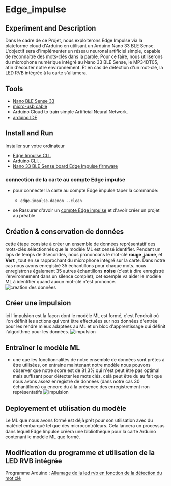 # Edge_impulse
## Experiment and Description
Dans le cadre de ce Projet, nous exploiterons Edge Impulse via la plateforme cloud d'Arduino en utilisant un Arduino Nano 33 BLE Sense. L'objectif sera d'implémenter un réseau neuronal artificiel simple, capable de reconnaître des mots-clés dans la parole. Pour ce faire, nous utiliserons du microphone numérique intégré au Nano 33 BLE Sense, le MP34DT05, afin d'écouter notre environnement. Et en cas de détection d'un mot-clé, la LED RVB intégrée à la carte s'allumera.
## Tools
- [ Nano BLE Sense 33](https://store.arduino.cc/products/arduino-nano-33-ble-sense)
- [micro-usb cable](https://www.google.com/search?rlz=1C5CHFA_enUS858US858&sxsrf=ALeKk01CbJTvQbYgX6arJbsjcRVmv-3-RQ:1584929968297&q=Micro+USB+cable&spell=1&sa=X&ved=2ahUKEwjl8IOexK_oAhXDqZ4KHZ0mCmcQBSgAegQIDhAn&biw=1680&bih=832)
- Arduino Cloud to train simple Artificial Neural Network.
- [arduino IDE](https://www.arduino.cc/en/software#future-version-of-the-arduino-ide)
## Install and Run
Installer sur votre ordinateur
- [Edge Impulse CLI.](https://docs.edgeimpulse.com/docs/tools/edge-impulse-cli/cli-installation) 
- [Arduino CLI.](https://arduino.github.io/arduino-cli/0.35/) .
- [Nano 33 BLE Sense board Edge Impulse firmware](arduino-nano-33-ble-sense)
### connection de la carte au compte Edge impulse
- pour connecter la carte au compte Edge impulse taper la commande:
  *     edge-impulse-daemon --clean
-   se Rassurer d'avoir un [compte Edge impulse](https://mltools.arduino.cc/login?next=%2Fstudio%2F144605) et d'avoir créer un projet au préable
## Création & conservation de données
  cette étape consiste à créer un ensemble de données représentatif des mots-clés sélectionnés que le modèle ML est censé identifier. Pendant un laps de temps de 3secondes, nous prononcons le mot-clé **rouge** ,**jaune**, et **Vert** , tout en se rapprochant du microphone intégré sur la carte. Dans notre cas nous avons enregistré 35 échantillons pour chaque mots.
  nous enregistrons également 35 autres échantillons **noise** (c'est à dire enregistré l'environnement dans un silence complet); cet exemple va aider le modèle ML à identifier quand aucun mot-clé n'est prononcé.
   ![creation des données]()

  ## Créer une impulsion
  ici l'impulsion est la façon dont le modèle ML est formé, c'est l'endroit où l'on définit les actions qui vont être effectuées sur nos données d'entrée pour les rendre mieux adaptées au ML et un bloc d'apprentissage qui définit l'algorithme pour les données. 
  ![impulsion]()
  
  ## Entraîner le modèle ML
  * une que les fonctionnalités de notre ensemble de données sont prêtes à être utilisées, on entraine maintenant notre modèle
nous pouvons observer que notre score est de 81,3% qui n'est peut être pas optimal mais suffisant pour détecter les mots clés. celà peut être du au fait que nous avons assez enregistré de données (dans notre cas 30 échantillons) ou encore du à la présence des enregistrement non représentatifs
 ![impulsion]()
## Deployement et utilisation du modèle
Le ML que nous avons formé est déjà prêt pour son utilisation avec du matériel embarqué tel que des microcontrôleurs. 
Cela lancera un processus dans lequel Edge Impulse créera une bibliothèque pour la carte Arduino contenant le modèle ML que formé.

## Modification du programme et utilisation de la LED RVB intégrée
Programme Arduino : [Allumage de la led rvb en fonction de la détection du mot clé](nano_ble33_sense_microphone_continuous/nano_ble33_sense_microphone_continuous.ino)
